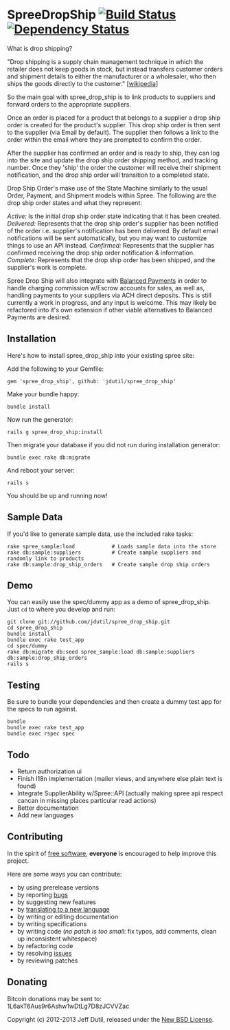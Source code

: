 SpreeDropShip [![Build Status](https://secure.travis-ci.org/jdutil/spree_drop_ship.png)](http://travis-ci.org/jdutil/spree_drop_ship) [![Dependency Status](https://gemnasium.com/jdutil/spree_drop_ship.png?travis)](https://gemnasium.com/jdutil/spree_drop_ship)
=============

[travis]: http://travis-ci.org/jdutil/spree_drop_ship
[gemnasium]: https://gemnasium.com/jdutil/spree_drop_ship

What is drop shipping?

"Drop shipping is a supply chain management technique in which the retailer does not keep goods in stock, but instead transfers customer orders and shipment details to either the manufacturer or a wholesaler, who then ships the goods directly to the customer." [[wikipedia](http://en.wikipedia.org/wiki/Drop_shipping)]

So the main goal with spree_drop_ship is to link products to suppliers and forward orders to the appropriate suppliers.

Once an order is placed for a product that belongs to a supplier a drop ship order is created for the product's supplier. This drop ship order is then sent to the supplier (via Email by default). The supplier then follows a link to the order within the email where they are prompted to confirm the order.

After the supplier has confirmed an order and is ready to ship, they can log into the site and update the drop ship order shipping method, and tracking number. Once they 'ship' the order the customer will receive their shipment notification, and the drop ship order will transition to a completed state.

Drop Ship Order's make use of the State Machine similarly to the usual Order, Payment, and Shipment models within Spree.
The following are the drop ship order states and what they represent:

*Active:* Is the initial drop ship order state indicating that it has been created.
*Delivered:* Represents that the drop ship order's supplier has been notified of the order i.e. supplier's notification has been delivered.  By default email notifications will be sent automatically, but you may want to customize things to use an API instead.
*Confirmed:* Represents that the supplier has confirmed receiving the drop ship order notification & information.
*Complete:* Represents that the drop ship order has been shipped, and the supplier's work is complete.

Spree Drop Ship will also integrate with [Balanced Payments](https://www.balancedpayments.com/) in order to handle charging commission
w/Escrow accounts for sales, as well as, handling payments to your suppliers via ACH direct deposits.  This is still currently a work in progress, and any input is welcome.  This may likely be refactored into it's own extension if other viable alternatives to Balanced Payments are desired.

Installation
------------

Here's how to install spree_drop_ship into your existing spree site:

Add the following to your Gemfile:

    gem 'spree_drop_ship', github: 'jdutil/spree_drop_ship'

Make your bundle happy:

    bundle install

Now run the generator:

    rails g spree_drop_ship:install

Then migrate your database if you did not run during installation generator:

    bundle exec rake db:migrate

And reboot your server:

    rails s

You should be up and running now!

Sample Data
-----------

If you'd like to generate sample data, use the included rake tasks:

```shell
rake spree_sample:load            # Loads sample data into the store
rake db:sample:suppliers          # Create sample suppliers and randomly link to products
rake db:sample:drop_ship_orders   # Create sample drop ship orders
```

Demo
----

You can easily use the spec/dummy app as a demo of spree_drop_ship. Just `cd` to where you develop and run:

```shell
git clone git://github.com/jdutil/spree_drop_ship.git
cd spree_drop_ship
bundle install
bundle exec rake test_app
cd spec/dummy
rake db:migrate db:seed spree_sample:load db:sample:suppliers db:sample:drop_ship_orders
rails s
```

Testing
-------

Be sure to bundle your dependencies and then create a dummy test app for the specs to run against.

```shell
bundle
bundle exec rake test_app
bundle exec rspec spec
```

Todo
----

- Return authorization ui
- Finish I18n implementation (mailer views, and anywhere else plain text is found)
- Integrate SupplierAbility w/Spree::API (actually making spree api respect cancan in missing places particular read actions)
- Better documentation
- Add new languages

Contributing
------------

In the spirit of [free software](http://www.fsf.org/licensing/essays/free-sw.html), **everyone** is encouraged to help improve this project.

Here are some ways *you* can contribute:

* by using prerelease versions
* by reporting [bugs](https://github.com/jdutil/spree_drop_ship/issues)
* by suggesting new features
* by [translating to a new language](https://github.com/jdutil/spree_drop_ship/tree/master/config/locales)
* by writing or editing documentation
* by writing specifications
* by writing code (*no patch is too small*: fix typos, add comments, clean up inconsistent whitespace)
* by refactoring code
* by resolving [issues](https://github.com/jdutil/spree_drop_ship/issues)
* by reviewing patches

Donating
--------

Bitcoin donations may be sent to: 1L6akT6Aus9r6Ashw1wDtLg7D8zJCVVZac

Copyright (c) 2012-2013 Jeff Dutil, released under the [New BSD License](https://github.com/jdutil/spree_drop_ship/tree/master/LICENSE).
